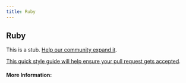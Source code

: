 ```yaml
---
title: Ruby
---
```


## Ruby

This is a stub. [Help our community expand it](https://github.com/freecodecamp/guides/tree/master/src/pages/articles/ruby/index.md).

[This quick style guide will help ensure your pull request gets accepted](https://github.com/freeCodeCamp/guides/blob/master/README.md).

<!-- The article goes here, in GitHub-flavored Markdown. Feel free to add YouTube videos, images, and CodePen/JSBin embeds  -->

#### More Information:
<!-- Please add any articles you think might be helpful to read before writing the article -->



